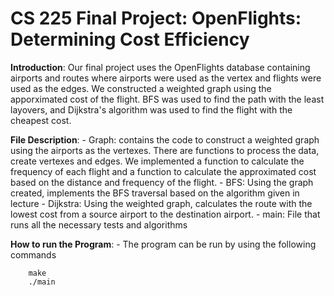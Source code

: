 # CS 225 Final Project: OpenFlights: Determining Cost Efficiency

**Introduction**:
    Our final project uses the OpenFlights database containing airports and routes where airports were used as the vertex and flights were used as the edges. We constructed a weighted graph using the apporximated cost of the flight. BFS was used to find the path with the least layovers, and Dijkstra's algorithm was used to find the flight with the cheapest cost. 

**File Description**:
    - Graph: contains the code to construct a weighted graph using the airports as the vertexes. There are functions to process the data, create vertexes and edges. We implemented a function to calculate the frequency of each flight and a function to calculate the approximated cost based on the distance and frequency of the flight. 
    - BFS: Using the graph created, implements the BFS traversal based on the algorithm given in lecture
    - Dijkstra: Using the weighted graph, calculates the route with the lowest cost from a source airport to the destination airport.
    - main: File that runs all the necessary tests and algorithms

**How to run the Program**:
    - The program can be run by using the following commands

        make
        ./main
